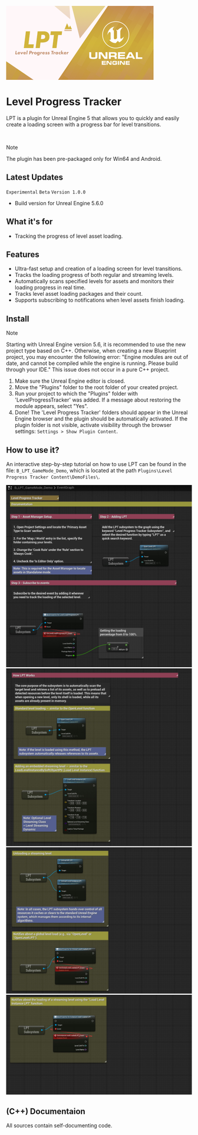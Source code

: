 ![Level Progress Tracker](./_Misc/Preview.png)

# Level Progress Tracker
LPT is a plugin for Unreal Engine 5 that allows you to quickly and easily create a loading screen with a progress bar for level transitions.

<br>

> [!NOTE]
> The plugin has been pre-packaged only for Win64 and Android.

## Latest Updates
`Experimental` `Beta` `Version 1.0.0` 
- Build version for Unreal Engine 5.6.0

## What it's for
- Tracking the progress of level asset loading.

## Features
- Ultra-fast setup and creation of a loading screen for level transitions.
- Tracks the loading progress of both regular and streaming levels.
- Automatically scans specified levels for assets and monitors their loading progress in real time.
- Tracks level asset loading packages and their count.
- Supports subscribing to notifications when level assets finish loading.

## Install

> [!NOTE]
> Starting with Unreal Engine version 5.6, it is recommended to use the new project type based on C++. Otherwise, when creating a new Blueprint project, you may encounter the following error: "Engine modules are out of date, and cannot be compiled while the engine is running. Please build through your IDE." This issue does not occur in a pure C++ project.

1. Make sure the Unreal Engine editor is closed.
2. Move the "Plugins" folder to the root folder of your created project.
3. Run your project to which the "Plugins" folder with 'LevelProgressTracker' was added. If a message about restoring the module appears, select "Yes".
4. Done! The 'Level Progress Tracker' folders should appear in the Unreal Engine browser and the plugin should be automatically activated. If the plugin folder is not visible, activate visibility through the browser settings: `Settings > Show Plugin Content`.

## How to use it?
An interactive step-by-step tutorial on how to use LPT can be found in the file: `B_LPT_GameMode_Demo`, which is located at the path `Plugins\Level Progress Tracker Content\DemoFiles\`.

![Window Manager](./_Misc/Tutorial/Tutorial_1.jpg)
![Window Manager](./_Misc/Tutorial/Tutorial_2.jpg)
![Window Manager](./_Misc/Tutorial/Tutorial_3.jpg)
![Window Manager](./_Misc/Tutorial/Tutorial_4.jpg)

## (C++) Documentaion
All sources contain self-documenting code.
